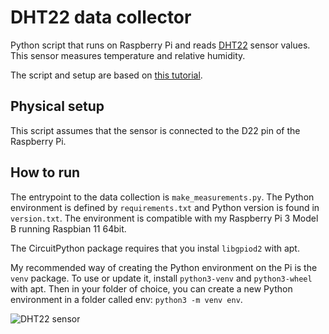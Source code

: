 # DHT22 data collector

Python script that runs on Raspberry Pi and reads [DHT22](https://www.adafruit.com/product/385) sensor values. This sensor measures temperature and relative humidity.

The script and setup are based on [this tutorial](https://learn.adafruit.com/dht-humidity-sensing-on-raspberry-pi-with-gdocs-logging/python-setup).

## Physical setup

This script assumes that the sensor is connected to the D22 pin of the Raspberry Pi.

## How to run

The entrypoint to the data collection is `make_measurements.py`. The Python environment is defined by `requirements.txt` and Python version is found in `version.txt`. The environment is compatible with my Raspberry Pi 3 Model B running Raspbian 11 64bit.

The CircuitPython package requires that you instal `libgpiod2` with apt.

My recommended way of creating the Python environment on the Pi is the `venv` package. To use or update it, install `python3-venv` and `python3-wheel` with apt. Then in your folder of choice, you can create a new Python environment in a folder called env: `python3 -m venv env`.

![DHT22 sensor](https://cdn-shop.adafruit.com/970x728/385-00.jpg)
